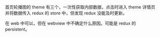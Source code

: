 首页轮播图的 theme 有三个，一次性获取内部数据，点击时进入 theme 详情页并将数据传入 redux 的 store 中，但发现 redux 没能及时更新。

在 web 中可以，但在 webview 中不确定什么原因。可能是 redux 的 persistent。
